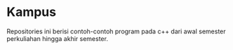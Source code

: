 # Kampus
Repositories ini berisi contoh-contoh program pada c++ dari awal semester perkuliahan hingga akhir semester.
